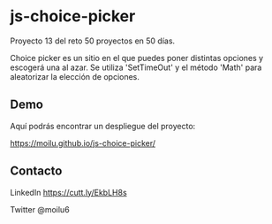 # js-choice-picker

Proyecto 13 del reto 50 proyectos en 50 días.

Choice picker es un sitio en el que puedes poner distintas opciones y escogerá
una al azar. Se utiliza 'SetTimeOut' y el método 'Math' para aleatorizar la elección de
opciones.

## Demo

Aquí podrás encontrar un despliegue del proyecto:

https://moilu.github.io/js-choice-picker/

## Contacto

LinkedIn https://cutt.ly/EkbLH8s

Twitter @moilu6

